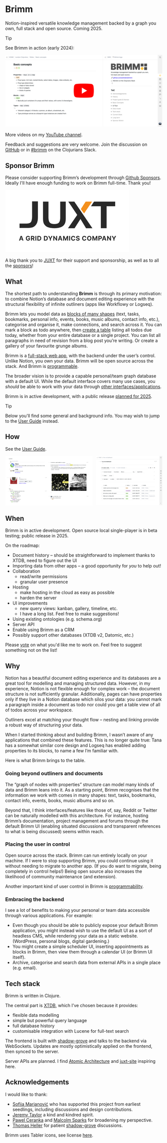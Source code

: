 # Brimm

Notion-inspired versatile knowledge management backed by a graph you own, full stack and open source. Coming 2025.

> [!TIP]
> See Brimm in action (early 2024):
>
> [![London Clojurians talk - UI tour](docs/media/yt-screenshot.png)](https://youtu.be/QfLe13Ws5KM?si=AQsiPZVPzd_GiDJ4&t=842)

More videos on my [YouTube channel](https://www.youtube.com/@filipjurukovic).

Feedback and suggestions are very welcome. Join the discussion on [GitHub](https://github.com/zeitstein/brimm/discussions) or in [#brimm](https://app.slack.com/client/T03RZGPFR/C05N8TX4YPM) on the Clojurians Slack.

## Sponsor Brimm

Please consider supporting Brimm’s development through [Github Sponsors](https://github.com/sponsors/zeitstein). Ideally I'll have enough funding to work on Brimm full-time. Thank you!

[![JUXT Logo](docs/media/juxt-logo.png)](https://www.juxt.pro/)

A big thank you to [JUXT](https://www.juxt.pro/) for their support and sponsorship, as well as to all the [sponsors](https://github.com/sponsors/zeitstein)!

## What

The shortest path to understanding **Brimm** is through its primary motivation: to combine Notion’s database and document editing experience with the structural flexibility of infinite outliners (apps like Workflowy or Logseq).

Brimm lets you model data as [blocks of many shapes](#how) (text, tasks, bookmarks, personal info, events, books, music albums, contact info, etc.), categorise and organise it, make connections, and search across it. You can mark a block as todo anywhere, then [create a table](#queries-and-views) listing all todos due today, whether from your entire database or a single project. You can list all paragraphs in need of revision from a blog post you’re writing. Or create a gallery of your favourite grunge albums.

Brimm is a [full-stack web app](#tech-stack), with the backend under the user’s control. Unlike Notion, you own your data. Brimm will be open source across the stack. And Brimm is [programmable](docs/user-guide.md#programmability).

The broader vision is to provide a capable personal/team graph database with a default UI. While the default interface covers many use cases, you *should* be able to work with your data through [other interfaces/applications](#embracing-the-backend).

Brimm is in active development, with a public release [planned for 2025](#when).

> [!TIP]
> Below you'll find some general and background info. You may wish to jump to the [User Guide](docs/user-guide.md) instead.

## How

See the [User Guide](docs/user-guide.md).

<div style="display:flex;align-items:start;gap:2%">
  <img src="docs/media/block-examples.png" width="55.8%">
  <img src="docs/media/query-example.png" width="42.2%">
</div>

## When

Brimm is in active development. Open source local single-player is in beta testing; public release in 2025.

On the roadmap:

- Document history – should be straightforward to implement thanks to XTDB, need to figure out the UI
- Importing data from other apps – a good opportunity for *you* to help out!
- Collaboration
  - read/write permissions
  - granular user presence
- Hosting
  - make hosting in the cloud as easy as possible
  - harden the server
- UI improvements
  - new query views: kanban, gallery, timeline, etc.
  - I have a long list. Feel free to make suggestions!
- Using existing ontologies (e.g. schema.org)
- Server API
- Enable using Brimm as a CRM
- Possibly support other databases (XTDB v2, Datomic, etc.)

Please [vote](https://github.com/zeitstein/brimm/discussions/categories/polls) on what you'd like me to work on. Feel free to suggest something not on the list!

## Why

Notion has a beautiful document editing experience and its databases are a great tool for modelling and managing structured data. However, in my experience, Notion is not flexible enough for complex work – the document structure is not sufficiently granular. Additionally, pages can have properties only if they live in a Notion database which silos your data: you cannot mark a paragraph inside a document as todo nor could you get a table view of all of todos across your workspace.

Outliners excel at matching your thought flow – nesting and linking provide a robust way of structuring your data.

When I started thinking about and building Brimm, I wasn’t aware of any applications that combined these features. This is no longer quite true: Tana has a somewhat similar core design and Logseq has enabled adding properties to its blocks, to name a few I’m familiar with.

Here is what Brimm brings to the table.

### Going beyond outliners and documents

The “graph of nodes with properties” structure can model many kinds of data and Brimm leans into it. As a starting point, Brimm recognises that the information we work with comes in many shapes: text, tasks, bookmarks, contact info, events, books, music albums and so on.

Beyond that, I think interfaces/features like those of, say, Reddit or Twitter can be naturally modelled with this architecture. For instance, hosting Brimm’s documentation, project management and forums through the default Brimm UI (enabling situated discussions and transparent references to what is being discussed) seems within reach.

### Placing the user in control

Open source across the stack. Brimm can run entirely locally on your machine. If I were to stop supporting Brimm, you could continue using it without needing to migrate to another app. (If you do want to migrate, being completely in control helps!) Being open source also increases the likelihood of community maintenance (and extension).

Another important kind of user control in Brimm is [programmability](docs/user-guide.md#programmability).

### Embracing the backend

I see a lot of benefits to making your personal or team data accessible through various applications. For example:

- Even though you should be able to publicly expose your default Brimm application, you might instead wish to use the default UI as a sort of headless CMS, while rendering your data as a static website. (WordPress, personal blogs, digital gardening.)
- You might create a simple scheduler UI, inserting appointments as blocks in Brimm, then view them through a calendar UI (or Brimm UI itself).
- Archive, categorise and search data from external APIs in a single place (e.g. email).

## Tech stack

Brimm is written in Clojure.

The central part is [XTDB](https://www.xtdb.com/), which I’ve chosen because it provides:

- flexible data modelling
- simple but powerful query language
- full database history
- customisable integration with Lucene for full-text search

The frontend is built with [shadow-grove](https://github.com/thheller/shadow-grove) and talks to the backend via WebSockets. Updates are mostly optimistically applied on the frontend, then synced to the server.

Server APIs are planned. I find [Atomic Architecture](https://www.juxt.pro/blog/atomic-architecture/) and [juxt-site](https://github.com/juxt-site/site) inspiring here.

## Acknowledgements

I would like to thank:

- [Sofija Marjanović](https://www.linkedin.com/in/sofija-marjanovic) who has supported this project from earliest seedlings, including discussions and design contributions.
- [Jeremy Taylor](https://github.com/refset) a kind and kindred spirit.
- [Pawel Ceranka](https://github.com/qazwsxpawel) and [Malcolm Sparks](https://github.com/malcolmsparks) for broadening my perspective.
- [Thomas Heller](https://github.com/thheller) for patient [shadow-grove](https://github.com/thheller/shadow-grove) discussions.

Brimm uses Tabler icons, see license [here](resources/public/icons/tabler-license).

